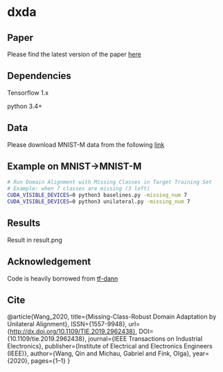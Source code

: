 # dxda
## Paper
Please find the latest version of the paper [here](https://arxiv.org/abs/2001.02015)
## Dependencies
Tensorflow 1.x

python 3.4+

## Data
Please download MNIST-M data from the following [link](https://drive.google.com/open?id=15n7AgjnkIsxUtLxEA5YdKqxnIzNHCXed)

## Example on MNIST->MNIST-M
```bash
# Run Domain Alignment with Missing Classes in Target Training Set
# Example: when 7 classes are missing (3 left)
CUDA_VISIBLE_DEVICES=0 python3 baselines.py -missing_num 7
CUDA_VISIBLE_DEVICES=0 python3 unilateral.py -missing_num 7
```
## Results
Result in result.png


## Acknowledgement
Code is heavily borrowed from [tf-dann](https://github.com/pumpikano/tf-dann)

## Cite
@article{Wang_2020,
   title={Missing-Class-Robust Domain Adaptation by Unilateral Alignment},
   ISSN={1557-9948},
   url={http://dx.doi.org/10.1109/TIE.2019.2962438},
   DOI={10.1109/tie.2019.2962438},
   journal={IEEE Transactions on Industrial Electronics},
   publisher={Institute of Electrical and Electronics Engineers (IEEE)},
   author={Wang, Qin and Michau, Gabriel and Fink, Olga},
   year={2020},
   pages={1–1}
}
